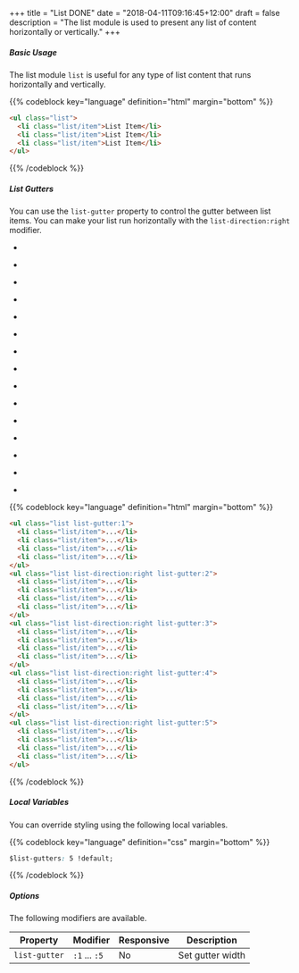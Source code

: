 +++
title = "List DONE"
date = "2018-04-11T09:16:45+12:00"
draft = false
description = "The list module is used to present any list of content horizontally or vertically."
+++

##### Basic Usage

The list module `list` is useful for any type of list content that runs horizontally and vertically.

{{% codeblock key="language" definition="html" margin="bottom" %}}
```html
<ul class="list">
  <li class="list/item">List Item</li>
  <li class="list/item">List Item</li>
  <li class="list/item">List Item</li>
</ul>
```
{{% /codeblock %}}

##### List Gutters

You can use the `list-gutter` property to control the gutter between list items. You can make your list run horizontally with the `list-direction:right` modifier.

<ul class="list list-gutter:1 margin-bottom:2">
  <li class="list/item">
    <div class="padding:2 border-style:radius fill:red">
    </div>
  </li>
  <li class="list/item">
    <div class="padding:2 border-style:radius fill:red">
    </div>
  </li>
  <li class="list/item">
    <div class="padding:2 border-style:radius fill:red">
    </div>
  </li>
</ul>

<ul class="list list-gutter:2 list-direction:right margin-bottom:2">
  <li class="list/item">
    <div class="padding:2 border-style:radius fill:blue">
    </div>
  </li>
  <li class="list/item">
    <div class="padding:2 border-style:radius fill:blue">
    </div>
  </li>
  <li class="list/item">
    <div class="padding:2 border-style:radius fill:blue">
    </div>
  </li>
</ul>

<ul class="list list-gutter:3 list-direction:right margin-bottom:2">
  <li class="list/item">
    <div class="padding:2 border-style:radius fill:blue">
    </div>
  </li>
  <li class="list/item">
    <div class="padding:2 border-style:radius fill:blue">
    </div>
  </li>
  <li class="list/item">
    <div class="padding:2 border-style:radius fill:blue">
    </div>
  </li>
</ul>

<ul class="list list-gutter:4 list-direction:right margin-bottom:2">
  <li class="list/item">
    <div class="padding:2 border-style:radius fill:blue">
    </div>
  </li>
  <li class="list/item">
    <div class="padding:2 border-style:radius fill:blue">
    </div>
  </li>
  <li class="list/item">
    <div class="padding:2 border-style:radius fill:blue">
    </div>
  </li>
</ul>

<ul class="list list-gutter:5 list-direction:right margin-bottom:2">
  <li class="list/item">
    <div class="padding:2 border-style:radius fill:blue">
    </div>
  </li>
  <li class="list/item">
    <div class="padding:2 border-style:radius fill:blue">
    </div>
  </li>
  <li class="list/item">
    <div class="padding:2 border-style:radius fill:blue">
    </div>
  </li>
</ul>


{{% codeblock key="language" definition="html" margin="bottom" %}}
```html
<ul class="list list-gutter:1">
  <li class="list/item">...</li>
  <li class="list/item">...</li>
  <li class="list/item">...</li>
  <li class="list/item">...</li>
</ul>
<ul class="list list-direction:right list-gutter:2">
  <li class="list/item">...</li>
  <li class="list/item">...</li>
  <li class="list/item">...</li>
  <li class="list/item">...</li>
</ul>
<ul class="list list-direction:right list-gutter:3">
  <li class="list/item">...</li>
  <li class="list/item">...</li>
  <li class="list/item">...</li>
  <li class="list/item">...</li>
</ul>
<ul class="list list-direction:right list-gutter:4">
  <li class="list/item">...</li>
  <li class="list/item">...</li>
  <li class="list/item">...</li>
  <li class="list/item">...</li>
</ul>
<ul class="list list-direction:right list-gutter:5">
  <li class="list/item">...</li>
  <li class="list/item">...</li>
  <li class="list/item">...</li>
  <li class="list/item">...</li>
</ul>
```
{{% /codeblock %}}

##### Local Variables

You can override styling using the following local variables.

{{% codeblock key="language" definition="css" margin="bottom" %}}
```css
$list-gutters: 5 !default;
```
{{% /codeblock %}}

##### Options

The following modifiers are available.

<table class="table width:100% table:pile table@sm:unpile">
  <thead>
    <tr>
      <th>
        Property
      </th>
      <th>
        Modifier
      </th>
      <th>
        Responsive
      </th>
      <th>
        Description
      </th>
    </tr>
  </thead>
  <tr>
    <td data-label="Properties">
      <code>list-gutter</code>
    </td>
    <td data-label="Attributes">
      <code>:1</code> ... <code>:5</code>
    </td>
    <td data-label="Responsive">
      No
    </td>
    <td class="row:reverse">
      Set gutter width
    </td>
  </tr>
</table>
